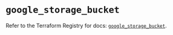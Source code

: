 # `google_storage_bucket`

Refer to the Terraform Registry for docs: [`google_storage_bucket`](https://registry.terraform.io/providers/hashicorp/google-beta/5.42.0/docs/resources/google_storage_bucket).
